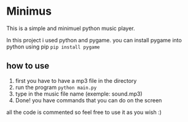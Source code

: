 # Minimus
This is a simple and minimuel python music player.

In this project i used python and pygame.
you can install pygame into python using pip
`pip install pygame`

## how to use
1. first you have to have a mp3 file in the directory
2. run the program `python main.py`
3. type in the music file name (exemple: sound.mp3)
4. Done! you have commands that you can do on the screen

all the code is commented so feel free to use it as you wish :)
